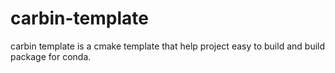 # carbin-template

carbin template is a cmake template that help project easy to build and build package 
for conda.

